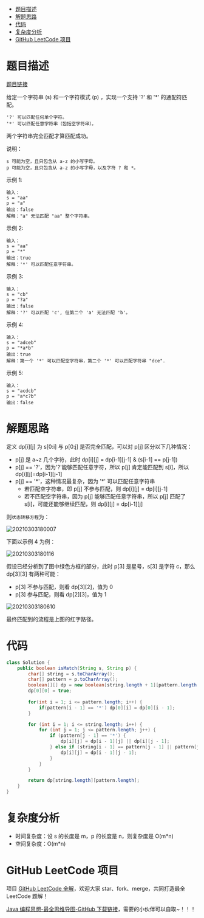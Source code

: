 
- [题目描述](#题目描述)
- [解题思路](#解题思路)
- [代码](#代码)
- [复杂度分析](#复杂度分析)
- [GitHub LeetCode 项目](#github-leetcode-项目)

# 题目描述

[题目链接](https://leetcode-cn.com/problems/wildcard-matching/)

给定一个字符串 (s) 和一个字符模式 (p) ，实现一个支持 '?' 和 '*' 的通配符匹配。

```
'?' 可以匹配任何单个字符。
'*' 可以匹配任意字符串（包括空字符串）。

```

两个字符串完全匹配才算匹配成功。

说明：

	s 可能为空，且只包含从 a-z 的小写字母。
	p 可能为空，且只包含从 a-z 的小写字母，以及字符 ? 和 *。

示例 1:

```
输入：
s = "aa"
p = "a"
输出：false
解释："a" 无法匹配 "aa" 整个字符串。
```

示例 2:

```
输入：
s = "aa"
p = "*"
输出：true
解释：'*' 可以匹配任意字符串。

```

示例 3:

```
输入：
s = "cb"
p = "?a"
输出：false
解释：'?' 可以匹配 'c', 但第二个 'a' 无法匹配 'b'。

```

示例 4:

```
输入：
s = "adceb"
p = "*a*b"
输出：true
解释：第一个 '*' 可以匹配空字符串，第二个 '*' 可以匹配字符串 "dce".

```

示例 5:

```
输入：
s = "acdcb"
p = "a*c?b"
输出：false
```

# 解题思路

定义 dp[i][j] 为 s[0:i] 与 p[0:j] 是否完全匹配，可以对 p[j] 区分以下几种情况：

- p[j] 是 a~z 几个字符，此时 dp[i][j] = dp[i-1][j-1] & (s[i-1] == p[j-1])
- p[j] == '?'，因为'?'能够匹配任意字符，所以 p[j] 肯定能匹配到 s[i]，所以 dp[i][j]=dp[i-1][j-1]
- p[j] == '\*'，这种情况最复杂，因为 '\*' 可以匹配任意字符串
  - 若匹配空字符串，即 p[j] 不参与匹配，则 dp[i][j] = dp[i][j-1]
  - 若不匹配空字符串，因为 p[j] 能够匹配任意字符串，所以 p[j] 匹配了 s[i]，可能还能够继续匹配，则 dp[i][j] = dp[i-1][j]

则`状态转移方程`为：

![20210303180007](http://yano.oss-cn-beijing.aliyuncs.com/blog/20210303180007.png)

下面以示例 4 为例：

![20210303180116](http://yano.oss-cn-beijing.aliyuncs.com/blog/20210303180116.png)

假设已经分析到了图中绿色方框的部分，此时 p[3] 是星号，s[3] 是字符 c，那么 dp[3][3] 有两种可能：
- p[3] 不参与匹配，则看 dp[3][2]，值为 0
- p[3] 参与匹配，则看 dp[2][3]，值为 1

![20210303180610](http://yano.oss-cn-beijing.aliyuncs.com/blog/20210303180610.png)

最终匹配到的流程是上图的红字路径。

# 代码

```java
class Solution {
    public boolean isMatch(String s, String p) {
		char[] string = s.toCharArray();
		char[] pattern = p.toCharArray();
		boolean[][] dp = new boolean[string.length + 1][pattern.length + 1];
		dp[0][0] = true;
        
        for(int i = 1; i <= pattern.length; i++) {
            if(pattern[i - 1] == '*') dp[0][i] = dp[0][i - 1];
        }

		for (int i = 1; i <= string.length; i++) {
			for (int j = 1; j <= pattern.length; j++) {
				if (pattern[j - 1] == '*') {
					dp[i][j] = dp[i - 1][j] || dp[i][j - 1];
				} else if (string[i - 1] == pattern[j - 1] || pattern[j - 1] == '?') {
					dp[i][j] = dp[i - 1][j - 1];
				}
			}
		}

		return dp[string.length][pattern.length];
	}
}
```

# 复杂度分析

- 时间复杂度：设 s 的长度是 m，p 的长度是 n，则复杂度是 O(m*n)
- 空间复杂度：O(m*n)

# GitHub LeetCode 项目

项目 [GitHub LeetCode 全解](https://github.com/LjyYano/LeetCode)，欢迎大家 star、fork、merge，共同打造最全 LeetCode 题解！

[Java 编程思想-最全思维导图-GitHub 下载链接](https://github.com/LjyYano/Thinking_in_Java_MindMapping)，需要的小伙伴可以自取~！！！